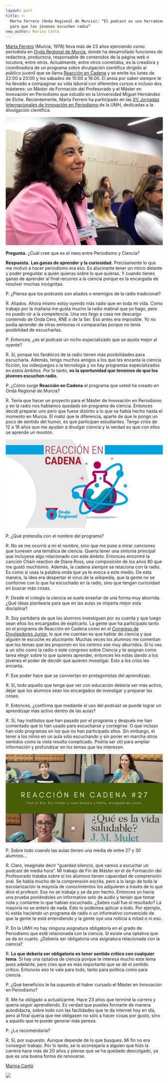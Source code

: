 ```yaml
---
layout: post
title: >-
  Marta Ferrero (Onda Regional de Murcia): “El podcast es una herramienta clave
  para que los jóvenes escuchen radio”
new_author: Marina Cantó
---
```

[Marta Ferrero](https://twitter.com/MFerreroB) (Murcia, 1978) lleva más de 23 años ejerciendo como periodista en [Onda Regional de Murcia](https://www.orm.es/), donde ha desarrollado funciones de redactora, productora, responsable de contenidos de la página web o locutora, entre otros. Actualmente, entre otros cometidos, es la creadora y coordinadora de un programa sobre divulgación científica dirigido al público juvenil que se llama [Reacción en Cadena](https://www.orm.es/eorm/reaccionencadena/) y se emite los lunes de 22:00 a 23:00 y los sábados de 15:00 a 16:00. El ansia por saber siempre le ha llevado a compaginar su vida laboral con diferentes cursos e incluso dos másteres: un Máster de Formación del Profesorado y el Máster en Innovación en Periodismo que estudió en la Universidad Miguel Hernández de Elche. Recientemente, Marta Ferrero ha participado en las [XV Jornadas Internacionales de Innovación en Periodismo ](https://periodismo.umh.es/2019/10/17/jornadas-internacionales-de-periodismo-ciencia-y-periodismo/)de la UMH, dedicadas a la divulgación científica.

![](/images/shots/marta-ferrero.jpg "Marta Ferrero, periodista en Onda Regional, durante las Jornadas de Innovación en Periodismo en la Universidad Miguel Hernández de Elche (Marina Cantó)")

**Pregunta.** ¿Cuál cree que es el nexo entre Periodismo y Ciencia?

**Respuesta.** **Las ganas de aprender y la curiosidad.** Precisamente lo que me motivó a hacer periodismo era eso. Es alucinante tener un micro delante y poder preguntar a quién quieras sobre lo que quieras. Y cuando tienes ganas de aprender al final recurres a la ciencia porque es la encargada de resolver muchas incógnitas. 

P. ¿Piensa que los podcasts son aliados o enemigos de la radio tradicional?

R. Aliados. Ahora mismo estoy oyendo más radio que en toda mi vida. Como trabajo por la mañana me gusta mucho la radio matinal que yo hago, pero no puedo oír a la competencia. Una vez llego a casa me descargo contenido de Onda Cero, RNE o de la Ser. Eso antes era imposible. Yo no podía aprender de otras emisoras ni compararlas porque no tenía posibilidad de escucharlas.

P. Entonces, ¿es el podcast un nicho especializado que se ajusta mejor al oyente?

R. Sí, porque los fanáticos de la radio tienen más posibilidades para escucharla. Además, tengo muchos amigos a los que les encanta la ciencia ficción, los videojuegos o la tecnología y no hay programas especializados en estos ámbitos. Por lo tanto, **es la oportunidad que tenemos de que los jóvenes escuchen radio.** 

P. ¿Cómo surge **Reacción en Cadena** el programa que usted ha creado en Onda Regional de Murcia?

R. Tenía que hacer un proyecto para el Máster de Innovación en Periodismo y en la radio nos habíamos quedado sin programa de ciencia. Entonces decidí preparar uno pero que fuese distinto a lo que se había hecho hasta el momento en Murcia. El matiz que le diferencia, aparte de que le pongo un poco de sentido del humor, es que participan estudiantes. Tengo críos de 12 a 18 años que me ayudan a divulgar ciencia y la verdad es que con ellos se aprende un montón. 

![](/images/shots/reaccion-en-cadena.jpg)

P. ¿Qué pretendía con el nombre del programa?

R. No se me ocurrió a mí el nombre, sino que me puse a mirar canciones que tuviesen una temática de ciencia. Quería tener una sintonía principal que incluyese algo relacionado con este ámbito. Entonces encontré la canción Chain reaction de Diana Ross, una composición de los años 80 que me gustó muchísimo. Además, la cadena siempre se relaciona con la radio. Es como si usas la palabra onda que ya te evoca a este medio. De esta manera, la idea era despertar el virus de la wikipedia, que la gente no se conforme con lo que ha escuchado en la radio, sino que tengan curiosidad en buscar más cosas. 

P. Desde el colegio la ciencia se suele enseñar de una forma muy aburrida. ¿Qué ideas plantearía para que en las aulas se imparta mejor esta disciplina?

R. Soy partidaria de que los alumnos investiguen por su cuenta y que luego sean ellos los encargados de explicarlo. La gente que ha participado tanto en el programa de Reacción en Cadena como en el [Congreso de Divulgadores Junior](http://murciadivulga.com/2019/05/14/ii-congreso-divulgadores-junior-adcmurcia/), lo que me cuentan es que hablar de ciencia y que alguien te escuche es alucinante. Muchas veces los alumnos me comentan que los temas que les proponen en los centros son muy aburridos. Si tú vas a un sitio como la radio o este congreso sobre Ciencia y te asignan como tarea elegir sobre lo que quieres aprender, entonces les estás dando a los jóvenes el poder de decidir qué quieren investigar. Esto a los críos les encanta.

P. Ese poder hace que se conviertan en protagonistas del aprendizaje.

R. Sí, todo aquello que tenga que ver con educación debería ser más activo, dejar que los alumnos sean los encargados de investigar y preparar las cosas. 

P. Entonces, ¿confirma que mediante el uso del podcast se puede lograr un aprendizaje más activo dentro de las aulas?

R. Sí, hay institutos que han pasado por el programa y después me han comentado que lo han usado para escucharse y corregirse. O que incluso han oído programas en los que no han participado ellos. Sin embargo, el tener a los niños en un aula sólo escuchando y sin poner en marcha otros sentidos como la vista resulta complicado. Podría ser útil para ampliar información y profundizar en los temas que les interesen. 

![](/images/shots/reaccion-en-cadena-2.jpg)

P. Sobre todo cuando las aulas tienen una media de entre 27 y 30 alumnos...

R. Claro, imagínate decir “guardad silencio, que vamos a escuchar un podcast de media hora”. Mi trabajo de Fin de Máster en el de Formación del Profesorado trataba sobre si los alumnos tienen capacidad de comprensión oral. Se habla mucho de la comprensión escrita, pero a lo largo de toda la escolarización la mayoría de conocimientos los adquieren a través de lo que dice el profesor. Eso no se trabaja y se da por hecho. Entonces yo hacía una prueba poniéndoles un informativo solo de audio y tenían que tomar nota y contarme lo que habían escuchado. ¿Sabes cuál fue el resultado? La mayoría no se enteró de nada. Esto lo podemos aplicar a todo. Por ejemplo, tú estás haciendo un programa de radio o un informativo convencido de que la gente te está entendiendo y la gente oye una noticia a mitad o ni eso. 

P. En la UMH no hay ninguna asignatura obligatoria en el grado de Periodismo que esté relacionada con la ciencia. Sí existe una optativa que se da en cuarto. ¿Debería ser obligatoria una asignatura relacionada con la ciencia?

R. **Lo que debería ser obligatorio es tener sentido crítico con cualquier tema**. Si hay una optativa de ciencia porque te interesa mucho este tema pues adelante, pero creo que es más importante que se dé el sentido crítico. Entonces eso te vale para todo, tanto para política como para ciencia. 

P. ¿Qué beneficios le ha supuesto el haber cursado el Máster en Innovación en Periodismo?

R. Me ha obligado a actualizarme. Hace 23 años que terminé la carrera y quería seguir aprendiendo. Es verdad que puedes formarte de manera autodidacta, sobre todo con las facilidades que te da internet hoy en día, pero al final quería que me obligasen no sólo a hacer cosas por gusto, sino a aquello que te puede generar más pereza. 

P. ¿Lo recomendaría?

R. Sí, por supuesto. Aunque depende de lo que busques. Mi fin no era conseguir trabajo. Por lo tanto, se lo aconsejaría a alguien que hizo la carrera hace más de 20 años y piense que se ha quedado descolgado, ya que es una buena forma de renovarse.

[Marina Cantó](https://twitter.com/marinaCL7)

![](/images/shots/marina-cantó.jpg)
